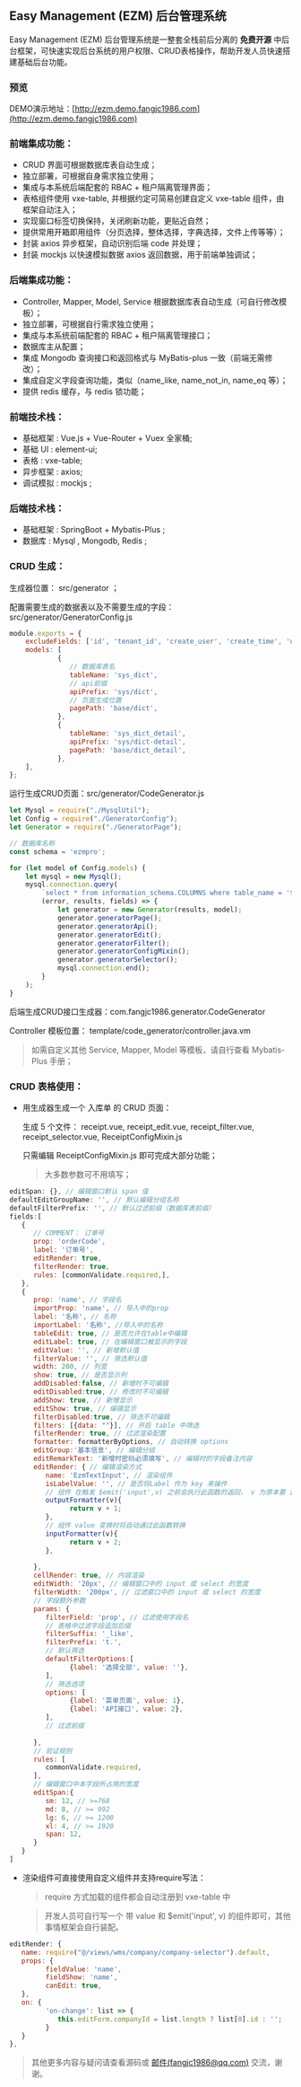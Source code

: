 ## Easy Management (EZM) 后台管理系统
Easy Management (EZM) 后台管理系统是一整套全栈前后分离的 **免费开源** 中后台框架，可快速实现后台系统的用户权限、CRUD表格操作，帮助开发人员快速搭建基础后台功能。
### 预览
   DEMO演示地址：[http://ezm.demo.fangjc1986.com](http://ezm.demo.fangjc1986.com)
### 前端集成功能：
   * CRUD 界面可根据数据库表自动生成；
   * 独立部署，可根据自身需求独立使用；
   * 集成与本系统后端配套的 RBAC + 租户隔离管理界面；
   * 表格组件使用 vxe-table, 并根据约定可简易创建自定义 vxe-table 组件，由框架自动注入；
   * 实现窗口标签切换保持，关闭刷新功能，更贴近自然；
   * 提供常用开箱即用组件（分页选择，整体选择，字典选择，文件上传等等）；
   * 封装 axios 异步框架，自动识别后端 code 并处理；
   * 封装 mockjs 以快速模拟数据 axios 返回数据，用于前端单独调试；

### 后端集成功能：
   * Controller, Mapper, Model, Service 根据数据库表自动生成（可自行修改模板）；
   * 独立部署，可根据自行需求独立使用；
   * 集成与本系统前端配套的 RBAC + 租户隔离管理接口；
   * 数据库主从配置；
   * 集成 Mongodb 查询接口和返回格式与 MyBatis-plus 一致（前端无需修改）；
   * 集成自定义字段查询功能，类似（name_like, name_not_in, name_eq 等）；
   * 提供 redis 缓存，与 redis 锁功能；

### 前端技术栈：
   * 基础框架 : Vue.js + Vue-Router + Vuex 全家桶;
   * 基础 UI : element-ui;
   * 表格 : vxe-table;
   * 异步框架 : axios;
   * 调试模拟 : mockjs ;

### 后端技术栈：
   * 基础框架 : SpringBoot + Mybatis-Plus ;
   * 数据库 : Mysql , Mongodb, Redis ;
  

### CRUD 生成：
生成器位置： src/generator ；

配置需要生成的数据表以及不需要生成的字段：src/generator/GeneratorConfig.js
```javascript
module.exports = {
    excludeFields: ['id', 'tenant_id', 'create_user', 'create_time', 'update_time', 'update_user'],
    models: [
            {
               // 数据库表名
               tableName: 'sys_dict', 
               // api前缀
               apiPrefix: 'sys/dict',
               // 页面生成位置
               pagePath: 'base/dict',
            },
            {
               tableName: 'sys_dict_detail',
               apiPrefix: 'sys/dict-detail',
               pagePath: 'base/dict_detail',
            },
    ],
};
```

运行生成CRUD页面：src/generator/CodeGenerator.js
```javascript
let Mysql = require("./MysqlUtil");
let Config = require("./GeneratorConfig");
let Generator = require("./GeneratorPage");

// 数据库名称
const schema = 'ezmpro';

for (let model of Config.models) {
    let mysql = new Mysql();
    mysql.connection.query(
        `select * from information_schema.COLUMNS where table_name = '${model.tableName}' and table_schema = '${schema}'`,
        (error, results, fields) => {
            let generator = new Generator(results, model);
            generator.generatorPage();
            generator.generatorApi();
            generator.generatorEdit();
            generator.generatorFilter();
            generator.generatorConfigMixin();
            generator.generatorSelector();
            mysql.connection.end();
        }
    );
}
```
后端生成CRUD接口生成器：com.fangjc1986.generator.CodeGenerator 

Controller 模板位置： template/code_generator/controller.java.vm

> 如需自定义其他 Service, Mapper, Model 等模板，请自行查看 Mybatis-Plus 手册；


### CRUD 表格使用：

- 用生成器生成一个 入库单 的 CRUD 页面：

  生成 5 个文件： receipt.vue, receipt_edit.vue, receipt_filter.vue, receipt_selector.vue, ReceiptConfigMixin.js

  只需编辑 ReceiptConfigMixin.js 即可完成大部分功能；
  > 大多数参数可不用填写；


```javascript
editSpan: {}, // 编辑窗口默认 span 值
defaultEditGroupName: '', // 默认编辑分组名称
defaultFilterPrefix: '', // 默认过滤前缀（数据库表前缀）
fields:[
   {
      // COMMENT： 订单号
      prop: 'orderCode',
      label: '订单号',
      editRender: true,
      filterRender: true,
      rules: [commonValidate.required,],
   },
   {
      prop: 'name', // 字段名
      importProp: 'name', // 导入中的prop
      label: '名称', // 名称
      importLabel: '名称', //导入中的名称
      tableEdit: true, // 是否允许在table中编辑
      editLabel: true, // 在编辑窗口被显示的字段
      editValue: '', // 新增默认值
      filterValue: '', // 筛选默认值
      width: 200, // 列宽
      show: true, // 是否显示列
      addDisabled:false, // 新增时不可编辑
      editDisabled:true, // 修改时不可编辑
      addShow: true, // 新增显示
      editShow: true, // 编辑显示
      filterDisabled:true, // 筛选不可编辑
      filters: [{data: ""}], // 开启 table 中筛选
      filterRender: true, // 过滤渲染配置
      formatter: formatterByOptions, // 自动转换 options 
      editGroup:'基本信息', // 编辑分组
      editRemarkText: '新增时密码必须填写', // 编辑时的字段备注内容
      editRender: { // 编辑渲染方式
         name: 'EzmTextInput', // 渲染组件
         isLabelValue: '', // 是否将Label 作为 key 来操作
         // 组件 在触发 $emit('input',v) 之前会执行此函数的返回， v 为原本要 input 的参数
         outputFormatter(v){
               return v + 1;
         },
         // 组件 value 变换时将自动通过此函数转换
         inputFormatter(v){
               return v + 2;
         },
         
      }, 
      cellRender: true, // 内容渲染
      editWidth: '20px', // 编辑窗口中的 input 或 select 的宽度
      filterWidth: '200px', // 过滤窗口中的 input 或 select 的宽度
      // 字段额外参数
      params: {
         filterField: 'prop', // 过滤使用字段名
         // 表格中过滤字段追加后缀
         filterSuffix: '_like',
         filterPrefix: 't.',
         // 默认筛选
         defaultFilterOptions:[
               {label: '选择全部', value: ''},
         ],
         // 筛选选项
         options: [
               {label: '菜单页面', value: 1},
               {label: 'API接口', value: 2},
         ],
         // 过滤前缀
         
      },
      // 验证规则
      rules: [
         commonValidate.required,
      ],
      // 编辑窗口中本字段所占用的宽度
      editSpan:{
         sm: 12, // >=768
         md: 8, // >= 992
         lg: 6, // >= 1200
         xl: 4, // >= 1920
         span: 12,
      }
   }
]
```

- 渲染组件可直接使用自定义组件并支持require写法：
  > require 方式加载的组件都会自动注册到 vxe-table 中

  > 开发人员可自行写一个 带 value 和 $emit('input', v) 的组件即可，其他事情框架会自行装配。

```javascript
editRender: {
   name: require("@/views/wms/company/company-selector").default,
   props: {
         fieldValue: 'name',
         fieldShow: 'name',
         canEdit: true,
   },
   on: {
         'on-change': list => {
            this.editForm.companyId = list.length ? list[0].id : '';
         }
   }
},
```

> 其他更多内容与疑问请查看源码或 [邮件(fangjc1986@qq.com)](mailTo:fangjc1986@qq.com) 交流，谢谢。





























